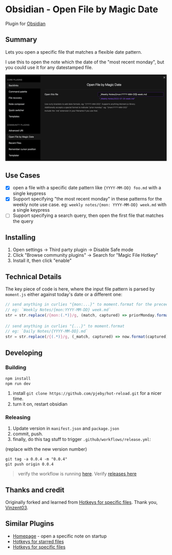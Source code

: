# Obsidian - Open File by Magic Date

Plugin for [Obsidian](https://obsidian.md)

## Summary

Lets you open a specific file that matches a flexible date pattern.

I use this to open the note which the date of the "most recent monday", but you could use it for any datestamped file.

![screenshot](./magic-date-screenshot.png)

## Use Cases

- [x] open a file with a specific date pattern like `{YYYY-MM-DD} foo.md` with a single keypress
- [x] Support specifying "the most recent monday" in these patterns for the weekly note use case. eg: `weekly notes/{mon: YYYY-MM-DD} week.md` with a single keypress
- [ ] Support specifying a search query, then open the first file that matches the query

## Installing

1. Open settings -> Third party plugin -> Disable Safe mode
1. Click "Browse community plugins" -> Search for "Magic File Hotkey"
1. Install it, then click "enable"

## Technical Details

The key piece of code is here, where the input file pattern is parsed by `moment.js` either against today's date or a different one:

```js
// send anything in curlies "{mon:...}" to moment.format for the preceeding monday
// eg: `Weekly Notes/{mon:YYYY-MM-DD} week.md`
str = str.replace(/{mon:(.*)}/g, (match, captured) => priorMonday.format(captured));

// send anything in curlies "{...}" to moment.format
// eg: `Daily Notes/{YYYY-MM-DD}.md`
str = str.replace(/{(.*)}/g, (_match, captured) => now.format(captured));
```

## Developing

### Building

```
npm install
npm run dev
```

1. install `git clone https://github.com/pjeby/hot-reload.git` for a nicer time.
2. turn it on, restart obsidian

### Releasing

1. Update version in `manifest.json` and `package.json`
2. commit, push.
3. finally, do this tag stuff to trigger `.github/workflows/release.yml`:

(replace with the new version number)

```
git tag -a 0.0.4 -m "0.0.4"
git push origin 0.0.4
```

> verify the workflow is running [here](https://github.com/SimplGy/obsidian-open-file-by-magic-date/actions). Verify [releases here](https://github.com/SimplGy/obsidian-open-file-by-magic-date/releases)

## Thanks and credit

Originally forked and learned from [Hotkeys for specific files](https://github.com/Vinzent03/obsidian-hotkeys-for-specific-files). Thank you, [Vinzent03](https://github.com/Vinzent03).

## Similar Plugins

* [Homepage](https://github.com/mirnovov/obsidian-homepage) - open a specific note on startup
* [Hotkeys for starred files](https://github.com/Vinzent03/obsidian-shortcuts-for-starred-files)
* [Hotkeys for specific files](https://github.com/Vinzent03/obsidian-hotkeys-for-specific-files)